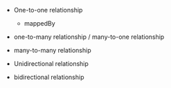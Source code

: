 * One-to-one relationship
    * mappedBy
* one-to-many relationship / many-to-one relationship
* many-to-many relationship

* Unidirectional relationship
* bidirectional relationship

